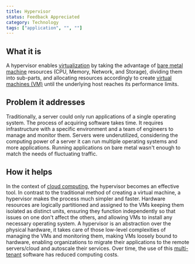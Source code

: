 ```yaml
---
title: Hypervisor
status: Feedback Appreciated
category: Technology
tags: ["application", "", ""]
---
```


## What it is

A hypervisor enables [virtualization](/virtualization/)
by taking the advantage of [bare metal machine](/bare-metal-machine/) resources
(CPU, Memory, Network, and Storage), dividing them into sub-parts, 
and allocating resources accordingly to create  [virtual machines (VM)](/virtual-machine/)
until the underlying host reaches its performance limits.

## Problem it addresses

Traditionally, a server could only run applications of a single operating system.
The process of acquiring software takes time. It requires infrastructure with a specific environment
and a team of engineers to manage and monitor them.
Servers were underutilized, considering the computing power of a server it can run multiple operating systems and more applications.
Running applications on bare metal wasn't enough to match the needs of fluctuating traffic.

## How it helps

In the context of [cloud computing](/cloud-computing/), the hypervisor becomes an effective tool.
In contrast to the traditional method of creating a virtual machine, a hypervisor makes the process much simpler and faster. 
Hardware resources are logically partitioned and assigned to the VMs keeping them isolated as distinct units,
ensuring they function independently so that issues on one don't affect the others,
and allowing VMs to install any necessary operating system.
A hypervisor is an abstraction over the physical hardware, it takes care of those low-level complexities of managing the VMs and monitoring them,
making VMs loosely bound to hardware, enabling organizations to migrate their applications to the remote servers/cloud 
and autoscale their services.
Over time, the use of this [multi-tenant](/multitenancy/) software has reduced computing costs.
